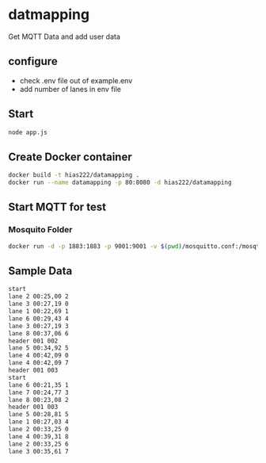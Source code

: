 # datmapping

Get MQTT Data and add user data

## configure

* check .env file out of example.env
* add number of lanes in env file


## Start

```bash
node app.js
```

## Create Docker container

```bash
docker build -t hias222/datamapping .
docker run --name datamapping -p 80:8080 -d hias222/datamapping
```

## Start MQTT for test

### Mosquito Folder

```bash
docker run -d -p 1883:1883 -p 9001:9001 -v $(pwd)/mosquitto.conf:/mosqtto/config/mosquitto.conf -v /mosquitto/data -v $(pwd)/log:/mosquitto/log eclipse-mosquitto
```

## Sample Data

```bash
start
lane 2 00:25,00 2 
lane 3 00:27,19 0 
lane 1 00:22,69 1 
lane 6 00:29,43 4 
lane 3 00:27,19 3 
lane 8 00:37,06 6 
header 001 002
lane 5 00:34,92 5 
lane 4 00:42,09 0 
lane 4 00:42,09 7 
header 001 003
start
lane 6 00:21,35 1 
lane 7 00:24,77 3 
lane 8 00:23,08 2 
header 001 003
lane 5 00:28,81 5 
lane 1 00:27,03 4 
lane 2 00:33,25 0 
lane 4 00:39,31 8 
lane 2 00:33,25 6 
lane 3 00:35,61 7 
```